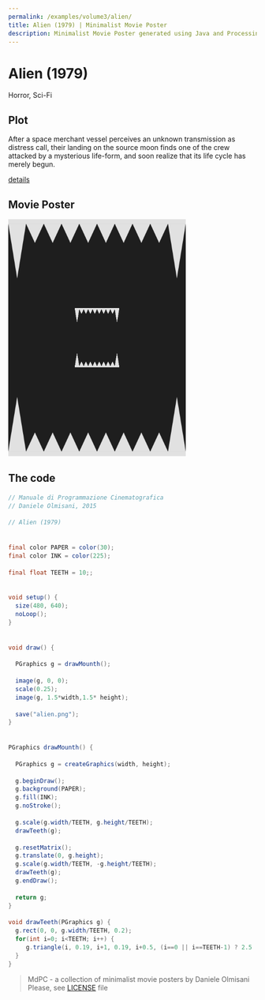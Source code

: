 ```yaml
---
permalink: /examples/volume3/alien/
title: Alien (1979) | Minimalist Movie Poster
description: Minimalist Movie Poster generated using Java and Processing.
---
```


# Alien (1979)

Horror, Sci-Fi

## Plot
After a space merchant vessel perceives an unknown transmission as distress call, their landing on the source moon finds one of the crew attacked by a mysterious life-form, and soon realize that its life cycle has merely begun.

[details](https://www.imdb.com/title/tt0078748/)

## Movie Poster
<img src="alien.png"  width="360px" title="Alien">


## The code
```java
// Manuale di Programmazione Cinematografica
// Daniele Olmisani, 2015

// Alien (1979)


final color PAPER = color(30);
final color INK = color(225);

final float TEETH = 10;;


void setup() {
  size(480, 640);
  noLoop();
}


void draw() {
  
  PGraphics g = drawMounth();
  
  image(g, 0, 0);
  scale(0.25);
  image(g, 1.5*width,1.5* height);

  save("alien.png");
}


PGraphics drawMounth() {
  
  PGraphics g = createGraphics(width, height);
  
  g.beginDraw();
  g.background(PAPER);
  g.fill(INK);
  g.noStroke();

  g.scale(g.width/TEETH, g.height/TEETH);
  drawTeeth(g);
  
  g.resetMatrix();
  g.translate(0, g.height);
  g.scale(g.width/TEETH, -g.height/TEETH);
  drawTeeth(g);
  g.endDraw();
  
  return g;
}

void drawTeeth(PGraphics g) {
  g.rect(0, 0, g.width/TEETH, 0.2);
  for(int i=0; i<TEETH; i++) {
     g.triangle(i, 0.19, i+1, 0.19, i+0.5, (i==0 || i==TEETH-1) ? 2.5 : 1);
  }
}

```

> MdPC - a collection of minimalist movie posters
> by Daniele Olmisani
> Please, see [LICENSE](../../../LICENSE) file
